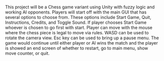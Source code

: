 This project will be a Chess game variant using Unity with fuzzy logic and working AI opponents.  Players will start off with the main GUI that has several options to choose from. These options include Start Game, Quit, Instructions, Credits, and Toggle Sound. If player chooses Start Game whoever is chosen to go first with start. Player can move with the mouse where the chess piece is legal to move via rules. WASD can be used to rotate the camera view. Esc key can be used to bring up a pause menu. The game would continue until either player or AI wins the match and the player is showed an end screen of whether to restart, go to main menu, show move counter, or quit.
